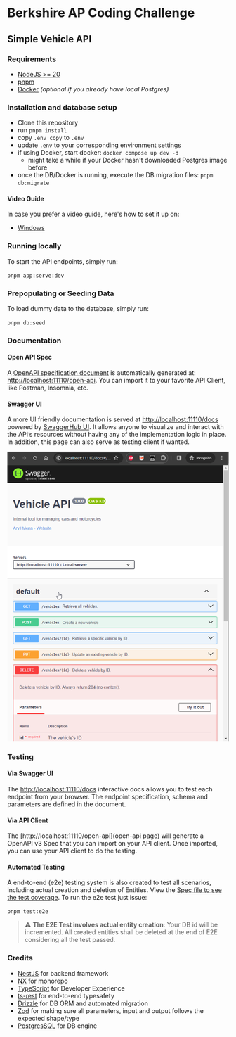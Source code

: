 # Berkshire AP Coding Challenge

## Simple Vehicle API

### Requirements

- [NodeJS >= 20](https://nodejs.org/en)
- [pnpm](https://pnpm.io/installation#using-npm)
- [Docker](https://www.docker.com/) _(optional if you already have local Postgres)_

### Installation and database setup

- Clone this repository
- run `pnpm install`
- copy `.env copy` to `.env`
- update `.env` to your corresponding environment settings
- if using Docker, start docker: `docker compose up dev -d`
  - might take a while if your Docker hasn't downloaded Postgres image before
- once the DB/Docker is running, execute the DB migration files: `pnpm db:migrate`

#### Video Guide

In case you prefer a video guide, here's how to set it up on:

- [Windows](https://www.youtube.com/watch?v=4gLhJz0i-C4)

### Running locally

To start the API endpoints, simply run:

`pnpm app:serve:dev`

### Prepopulating or Seeding Data

To load dummy data to the database, simply run:

`pnpm db:seed`

### Documentation

#### Open API Spec

A [OpenAPI specification document](https://spec.openapis.org/oas/v3.1.0) is automatically generated at: [http://localhost:11110/open-api](http://localhost:11110/open-api). You can import it to your favorite API Client, like Postman, Insomnia, etc.

#### Swagger UI

A more UI friendly documentation is served at [http://localhost:11110/docs](http://localhost:11110/docs) powered by [SwaggerHub UI](https://swagger.io/tools/swagger-ui/). It allows anyone to visualize and interact with the API’s resources without having any of the implementation logic in place. In addition, this page can also serve as testing client if wanted.

![Alt text](./images/docs-page-preview.png 'Docs Page preview')

### Testing

#### Via Swagger UI

The [http://localhost:11110/docs](docs) interactive docs allows you to test each endpoint from your browser. The endpoint specification, schema and parameters are defined in the document.

#### Via API Client

The [http://localhost:11110/open-api](open-api page) will generate a OpenAPI v3 Spec that you can import on your API client. Once imported, you can use your API client to do the testing.

#### Automated Testing

A end-to-end (e2e) testing system is also created to test all scenarios, including actual creation and deletion of Entities. View the [Spec file to see the test coverage](https://github.com/arvilmena/coding-challenge--berkshire-ap/blob/92fb50070cf7997f10583231eb4168d236cf8c8d/apps/berkshire-ap-coding-challenge-e2e/src/berkshire-ap-coding-challenge/berkshire-ap-coding-challenge.spec.ts). To run the e2e test just issue:

`pnpm test:e2e`

> :warning: **The E2E Test involves actual entity creation**: Your DB id will be incremented. All created entities shall be deleted at the end of E2E considering all the test passed.

### Credits

- [NestJS](https://nestjs.com/) for backend framework
- [NX](https://nx.dev/) for monorepo
- [TypeScript](https://www.typescriptlang.org/) for Developer Experience
- [ts-rest](https://ts-rest.com/) for end-to-end typesafety
- [Drizzle](https://orm.drizzle.team/) for DB ORM and automated migration
- [Zod](https://zod.dev/) for making sure all parameters, input and output follows the expected shape/type
- [PostgresSQL](https://www.postgresql.org/) for DB engine
